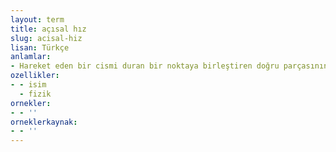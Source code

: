 ```yaml
---
layout: term
title: açısal hız
slug: acisal-hiz
lisan: Türkçe
anlamlar:
- Hareket eden bir cismi duran bir noktaya birleştiren doğru parçasının birim zamanda taradığı açı
ozellikler:
- - isim
  - fizik
ornekler:
- - ''
orneklerkaynak:
- - ''
---
```

